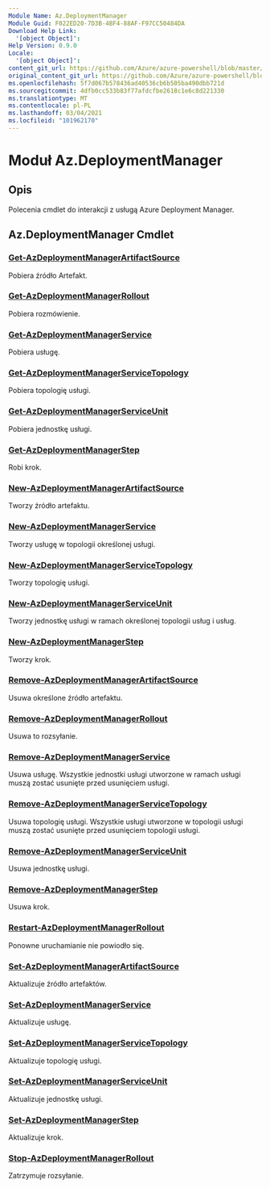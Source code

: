 ```yaml
---
Module Name: Az.DeploymentManager
Module Guid: F022ED20-7D3B-4BF4-88AF-F97CC50484DA
Download Help Link:
  '[object Object]': 
Help Version: 0.9.0
Locale:
  '[object Object]': 
content_git_url: https://github.com/Azure/azure-powershell/blob/master/src/DeploymentManager/DeploymentManager/help/Az.DeploymentManager.md
original_content_git_url: https://github.com/Azure/azure-powershell/blob/master/src/DeploymentManager/DeploymentManager/help/Az.DeploymentManager.md
ms.openlocfilehash: 5f7d067b578436ad40536cb6b505ba490dbb721d
ms.sourcegitcommit: 4dfb0cc533b83f77afdcfbe2618c1e6c8d221330
ms.translationtype: MT
ms.contentlocale: pl-PL
ms.lasthandoff: 03/04/2021
ms.locfileid: "101962170"
---
```

# Moduł Az.DeploymentManager
## Opis
Polecenia cmdlet do interakcji z usługą Azure Deployment Manager.

## Az.DeploymentManager Cmdlet
### [Get-AzDeploymentManagerArtifactSource](Get-AzDeploymentManagerArtifactSource.md)
Pobiera źródło Artefakt.

### [Get-AzDeploymentManagerRollout](Get-AzDeploymentManagerRollout.md)
Pobiera rozmówienie.

### [Get-AzDeploymentManagerService](Get-AzDeploymentManagerService.md)
Pobiera usługę.

### [Get-AzDeploymentManagerServiceTopology](Get-AzDeploymentManagerServiceTopology.md)
Pobiera topologię usługi.

### [Get-AzDeploymentManagerServiceUnit](Get-AzDeploymentManagerServiceUnit.md)
Pobiera jednostkę usługi.

### [Get-AzDeploymentManagerStep](Get-AzDeploymentManagerStep.md)
Robi krok.

### [New-AzDeploymentManagerArtifactSource](New-AzDeploymentManagerArtifactSource.md)
Tworzy źródło artefaktu.

### [New-AzDeploymentManagerService](New-AzDeploymentManagerService.md)
Tworzy usługę w topologii określonej usługi.

### [New-AzDeploymentManagerServiceTopology](New-AzDeploymentManagerServiceTopology.md)
Tworzy topologię usługi.

### [New-AzDeploymentManagerServiceUnit](New-AzDeploymentManagerServiceUnit.md)
Tworzy jednostkę usługi w ramach określonej topologii usług i usług.

### [New-AzDeploymentManagerStep](New-AzDeploymentManagerStep.md)
Tworzy krok.

### [Remove-AzDeploymentManagerArtifactSource](Remove-AzDeploymentManagerArtifactSource.md)
Usuwa określone źródło artefaktu.

### [Remove-AzDeploymentManagerRollout](Remove-AzDeploymentManagerRollout.md)
Usuwa to rozsyłanie.

### [Remove-AzDeploymentManagerService](Remove-AzDeploymentManagerService.md)
Usuwa usługę. Wszystkie jednostki usługi utworzone w ramach usługi muszą zostać usunięte przed usunięciem usługi.

### [Remove-AzDeploymentManagerServiceTopology](Remove-AzDeploymentManagerServiceTopology.md)
Usuwa topologię usługi. Wszystkie usługi utworzone w topologii usługi muszą zostać usunięte przed usunięciem topologii usługi.

### [Remove-AzDeploymentManagerServiceUnit](Remove-AzDeploymentManagerServiceUnit.md)
Usuwa jednostkę usługi.

### [Remove-AzDeploymentManagerStep](Remove-AzDeploymentManagerStep.md)
Usuwa krok.

### [Restart-AzDeploymentManagerRollout](Restart-AzDeploymentManagerRollout.md)
Ponowne uruchamianie nie powiodło się.

### [Set-AzDeploymentManagerArtifactSource](Set-AzDeploymentManagerArtifactSource.md)
Aktualizuje źródło artefaktów.

### [Set-AzDeploymentManagerService](Set-AzDeploymentManagerService.md)
Aktualizuje usługę.

### [Set-AzDeploymentManagerServiceTopology](Set-AzDeploymentManagerServiceTopology.md)
Aktualizuje topologię usługi.

### [Set-AzDeploymentManagerServiceUnit](Set-AzDeploymentManagerServiceUnit.md)
Aktualizuje jednostkę usługi.

### [Set-AzDeploymentManagerStep](Set-AzDeploymentManagerStep.md)
Aktualizuje krok.

### [Stop-AzDeploymentManagerRollout](Stop-AzDeploymentManagerRollout.md)
Zatrzymuje rozsyłanie.

